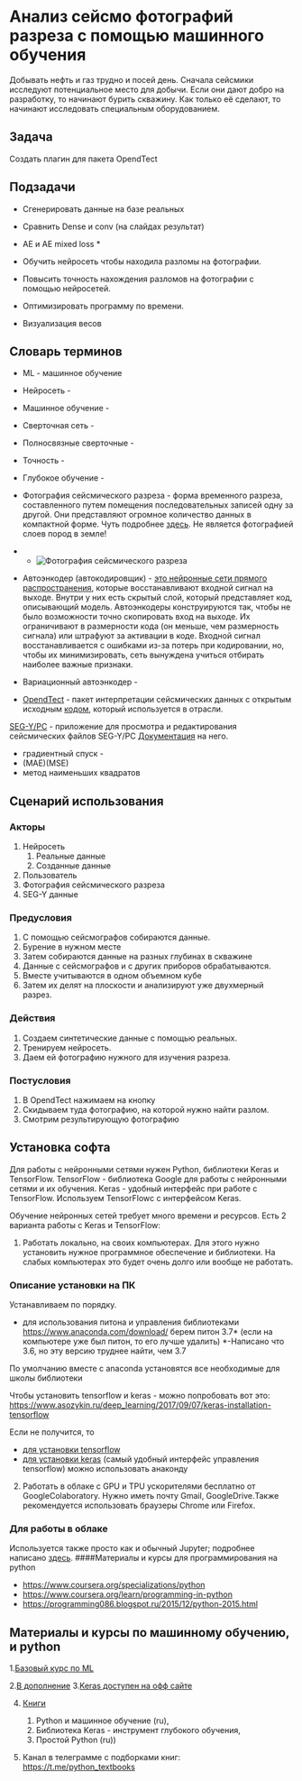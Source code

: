 # Анализ сейсмо фотографий разреза с помощью машинного обучения
Добывать нефть и газ трудно и посей день. Сначала сейсмики исследуют потенциальное место для добычи. Если они дают добро на разработку, то начинают бурить скважину. Как только её сделают, то начинают исследовать специальным оборудованием.

## Задача
Создать плагин для пакета OpendTect
## Подзадачи
* Сгенерировать данные на базе реальных
* Сравнить Dense и conv (на слайдах результат)
 
* AE и AE mixed loss *
* Обучить нейросеть чтобы находила разломы на фотографии.

* Повысить точность нахождения разломов на фотографии с помощью нейросетей.
* Оптимизировать программу по времени.
* Визуализация весов
## Словарь терминов
* ML - машинное обучение
* Нейросеть -
* Машинное обучение -
* Сверточная сеть -
* Полносвязные сверточные -
* Точность -
* Глубокое обучение - 
* Фотография сейсмического разреза -  форма временного разреза, составленного путем помещения последовательных записей одну за другой. Они представляют огромное количество данных в компактной форме. Чуть подробнее [здесь](http://www.ngpedia.ru/id368452p1.html). Не является фотографией слоев пород в земле!
* - ![Фотография сейсмического разреза ](https://docplayer.ru/docs-images/63/49217493/images/3-1.jpg)
* Автоэнкодер (автокодировщик) - [это нейронные сети прямого распространения](https://habr.com/ru/post/331382/), которые восстанавливают входной сигнал на выходе. Внутри у них есть скрытый слой, который представляет код, описывающий модель. Автоэнкодеры конструируются так, чтобы не было возможности точно скопировать вход на выходе. Их ограничивают в размерности кода (он меньше, чем размерность сигнала) или штрафуют за активации в коде. Входной сигнал восстанавливается с ошибками из-за потерь при кодировании, но, чтобы их минимизировать, сеть вынуждена учиться отбирать наиболее важные признаки.	

* Вариационный автоэнкодер -
* [OpendTect](https://dgbes.com/) - пакет интерпретации сейсмических данных с открытым исходным [кодом](https://github.com/OpendTect/OpendTect), который используется в отрасли. 

[SEG-Y/PC]( http://www.xgeo.ru/index.php/ru/zagruzki/probnye-versii.html#downloads_docs_ru) - приложение для просмотра и редактирования сейсмических файлов SEG-Y/PC 
[Документация](http://www.xgeo.ru/index.php/ru/zagruzki/probnye-versii.html#downloads_docs_ru) на него.

* градиентный спуск -
* (MAE)(MSE)
* метод наименьших квадратов

## Сценарий использования
### Акторы
1.	Нейросеть
	1.	Реальные данные
	2.	Созданные данные
2.	Пользователь
3.	Фотография сейсмического разреза
4.	SEG-Y данные

### Предусловия
1.	С помощью сейсмографов собираются данные.
2.	Бурение в нужном месте
3.	Затем собираются данные на разных глубинах в скважине
4.	Данные с сейсмографов и с других приборов обрабатываются. 
5.	Вместе учитываются в одном объемном кубе
6.	Затем их делят на плоскости и анализируют уже двухмерный разрез.
### Действия
1.	Создаем синтетические данные с помощью реальных.
2.	Тренируем нейросеть.
3.	Даем ей фотографию нужного для изучения разреза.
 
### Постусловия
1.	В OpendTect нажимаем на кнопку
2.	Скидываем туда фотографию, на которой нужно найти разлом.
3.	Смотрим результирующую фотографию

## Установка софта
Для работы с нейронными сетями нужен Python, библиотеки Keras и TensorFlow. 
TensorFlow - библиотека Google для работы с нейронными сетями и их обучения. 
Keras - удобный интерфейс при работе с TensorFlow. 
Используем TensorFlowс с интерфейсом Keras.
 
Обучение нейронных сетей требует много времени и ресурсов. 
Есть 2 варианта работы с Keras и TensorFlow:
 
1.    Работать локально, на своих компьютерах. Для этого нужно установить нужное   программное обеспечение и библиотеки. На слабых компьютерах это будет очень долго или вообще не работать.
 
### Описание установки на ПК
Устанавливаем по порядку.
- для использования питона и управления библиотеками
https://www.anaconda.com/download/
берем питон 3.7* (если на компьютере уже был питон, то его лучше удалить)
*-Написано что 3.6, но эту версию труднее найти, чем 3.7

По умолчанию вместе с anaconda установятся все необходимые для школы библиотеки
 
Чтобы установить tensorflow и keras - можно попробовать вот это:
https://www.asozykin.ru/deep_learning/2017/09/07/keras-installation-tensorflow
 
Если не получится, то 
- [для установки tensorflow](https://www.tensorflow.org/install/)
- [для установки keras](https://anaconda.org/conda-forge/keras) (самый удобный интерфейс управления tensorflow)
можно использовать анаконду 
 
2.    Работать в облаке с GPU и TPU ускорителями бесплатно от GoogleColaboratory. Нужно иметь почту Gmail, GoogleDrive.Также рекомендуется использовать браузеры Chrome или Firefox.


 
### Для работы в облаке
 
Используется также просто как и обычный Jupyter; подробнее написано [здесь](https://www.asozykin.ru/deep_learning/2018/04/04/Google-Colaboratory-for-Deep-Learning.html).
####Материалы и курсы для программирования на python 
* https://www.coursera.org/specializations/python
* https://www.coursera.org/learn/programming-in-python
* https://programming086.blogspot.ru/2015/12/python-2015.html
 

## Материалы и курсы по машинному обучению, и python
1.[Базовый курс по  ML](https://www.coursera.org/learn/machine-learning)

2.[В дополнение](http://www.dataschool.io/15-hours-of-expert-machine-learning-videos/)
3.[Keras доступен на офф сайте](https://keras.io/getting-started/sequential-model-guide/)

4. [Книги](https://drive.google.com/drive/folders/1ngisRbvktPKkRaX4pzQs9a6o_WIUubDi?usp=sharing)
	1. Python и машинное обучение (ru),
	2. Библиотека Keras - инструмент глубокого обучения,
	3. Простой Python (ru)) 

5. Канал в телеграмме с подборками книг: https://t.me/python_textbooks

